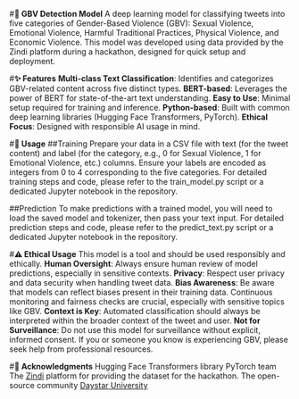 #**🚨 GBV Detection Model**
A deep learning model for classifying tweets into five categories of Gender-Based Violence (GBV): Sexual Violence, Emotional Violence, Harmful Traditional Practices, Physical Violence, and Economic Violence. This model was developed using data provided by the Zindi platform during a hackathon, designed for quick setup and deployment.

#**✨ Features**
**Multi-class Text Classification**: Identifies and categorizes GBV-related content across five distinct types.
**BERT-based**: Leverages the power of BERT for state-of-the-art text understanding.
**Easy to Use**: Minimal setup required for training and inference.
**Python-based**: Built with common deep learning libraries (Hugging Face Transformers, PyTorch).
**Ethical Focus**: Designed with responsible AI usage in mind.

#**📖 Usage**
##Training
Prepare your data in a CSV file with text (for the tweet content) and label (for the category, e.g., 0 for Sexual Violence, 1 for Emotional Violence, etc.) columns. Ensure your labels are encoded as integers from 0 to 4 corresponding to the five categories.
For detailed training steps and code, please refer to the train_model.py script or a dedicated Jupyter notebook in the repository.

##Prediction
To make predictions with a trained model, you will need to load the saved model and tokenizer, then pass your text input.
For detailed prediction steps and code, please refer to the predict_text.py script or a dedicated Jupyter notebook in the repository.

#**⚠️ Ethical Usage**
This model is a tool and should be used responsibly and ethically.
**Human Oversight**: Always ensure human review of model predictions, especially in sensitive contexts.
**Privacy**: Respect user privacy and data security when handling tweet data.
**Bias Awareness**: Be aware that models can reflect biases present in their training data. Continuous monitoring and fairness checks are crucial, especially with sensitive topics like GBV.
**Context is Key**: Automated classification should always be interpreted within the broader context of the tweet and user.
**Not for Surveillance**: Do not use this model for surveillance without explicit, informed consent.
If you or someone you know is experiencing GBV, please seek help from professional resources.

#**🙏 Acknowledgments**
Hugging Face Transformers library
PyTorch team
The [Zindi](https://zindi.africa) platform for providing the dataset for the hackathon.
The open-source community
[Daystar University](https://www.daystar.ac.ke) 
